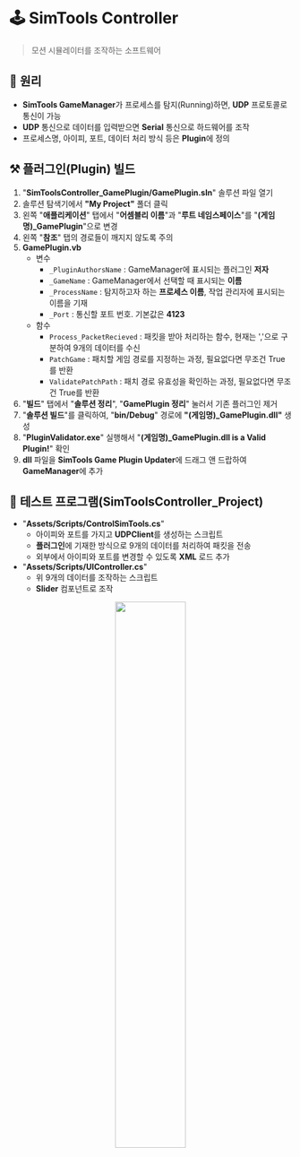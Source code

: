 # 🕹️ SimTools Controller
> 모션 시뮬레이터를 조작하는 소프트웨어

## 🔦 원리
 + **SimTools GameManager**가 프로세스를 탐지(Running)하면, **UDP** 프로토콜로 통신이 가능
 + **UDP** 통신으로 데이터를 입력받으면 **Serial** 통신으로 하드웨어를 조작
 + 프로세스명, 아이피, 포트, 데이터 처리 방식 등은 **Plugin**에 정의

## ⚒️ 플러그인(Plugin) 빌드
 1) "**SimToolsController_GamePlugin/GamePlugin.sln**" 솔루션 파일 열기
 2) 솔루션 탐색기에서 **"My Project"** 폴더 클릭
 3) 왼쪽 "**애플리케이션**" 탭에서 "**어셈블리 이름**"과 "**루트 네임스페이스**"를 "**(게임명)_GamePlugin**"으로 변경
 4) 왼쪽 "**참조**" 탭의 경로들이 깨지지 않도록 주의
 5) **GamePlugin.vb**
    + 변수
       - `_PluginAuthorsName` : GameManager에 표시되는 플러그인 **저자**
       - `_GameName` : GameManager에서 선택할 때 표시되는 **이름**
       - `_ProcessName` : 탐지하고자 하는 **프로세스 이름**, 작업 관리자에 표시되는 이름을 기재
       - `_Port` : 통신할 포트 번호. 기본값은 **4123**
    + 함수
        - `Process_PacketRecieved` : 패킷을 받아 처리하는 함수, 현재는 ','으로 구분하여 9개의 데이터를 수신
        - `PatchGame` : 패치할 게임 경로를 지정하는 과정, 필요없다면 무조건 True를 반환
        - `ValidatePatchPath` : 패치 경로 유효성을 확인하는 과정, 필요없다면 무조건 True를 반환
 6) "**빌드**" 탭에서 "**솔루션 정리**", "**GamePlugin 정리**" 눌러서 기존 플러그인 제거
 7) "**솔루션 빌드**"를 클릭하여, "**bin/Debug**" 경로에 **"(게임명)_GamePlugin.dll"** 생성
 8) "**PluginValidator.exe**" 실행해서 "**(게임명)_GamePlugin.dll is a Valid Plugin!**" 확인
 9) **dll** 파일을 **SimTools Game Plugin Updater**에 드래그 앤 드랍하여 **GameManager**에 추가

## 🚩 테스트 프로그램(SimToolsController_Project)
+ "**Assets/Scripts/ControlSimTools.cs**"
    - 아이피와 포트를 가지고 **UDPClient**를 생성하는 스크립트
    - **플러그인**에 기재한 방식으로 9개의 데이터를 처리하여 패킷을 전송
    - 외부에서 아이피와 포트를 변경할 수 있도록 **XML** 로드 추가
+ "**Assets/Scripts/UIController.cs**"
    - 위 9개의 데이터를 조작하는 스크립트
    - **Slider** 컴포넌트로 조작
    
<div align="center">
    <img width="50%" height="50%" src="https://github.com/Giseung30/SimTools_Controller/assets/60832219/4300ac8e-2592-41e3-8808-a1bcea7500cf)"/>
</div>
